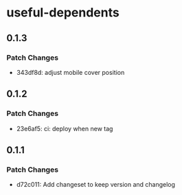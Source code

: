 # useful-dependents

## 0.1.3

### Patch Changes

- 343df8d: adjust mobile cover position

## 0.1.2

### Patch Changes

- 23e6af5: ci: deploy when new tag

## 0.1.1

### Patch Changes

- d72c011: Add changeset to keep version and changelog
